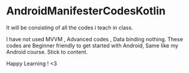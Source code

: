 # AndroidManifesterCodesKotlin
It will be consisting of all the codes i teach in class.

I have not used MVVM , Advanced codes , Data binding nothing. 
These codes are Beginner friendly to get started with Android, Same like my Android course. Stick to content. 

Happy Learning ! <3
